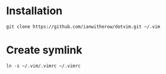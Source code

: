 Installation
============

	git clone https://github.com/ianwitherow/dotvim.git ~/.vim


Create symlink
==============

	ln -s ~/.vim/.vimrc ~/.vimrc
